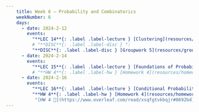 ```yaml
---
    title: Week 6 – Probability and Combinatorics
    weekNumber: 6
    days:
      - date: 2024-2-12
        events:
          "**LEC 14**{: .label .label-lecture } [Clustering](resources/lecture/lec14.pdf)  [👩‍💻](http://datahub.ucsd.edu/user-redirect/git-sync?repo=https://github.com/dsc-courses/dsc40a-2023-sp&subPath=resources/lecture/lec14/lec14.ipynb) [✏️](resources/lecture/lec14-marked.pdf) [🌋](resources/lecture/neutrino_HPGE.pdf)":
          # "**DISC**{: .label .label-disc } ":
          "**DISC**{: .label .label-disc } [Groupwork 5](resources/groupwork/groupwork5_release.pdf)":
      - date: 2024-2-14
        events:
          "**LEC 15**{: .label .label-lecture } [Foundations of Probability](resources/lecture/lec15.pdf) ":
          # "**HW 4**{: .label .label-hw } [Homework 4](resources/homework/hw4/homework4.pdf) [🍃](https://www.overleaf.com/read/zrhbfxsbqdrj)":
      - date: 2024-2-16
        events:
          "**LEC 16**{: .label .label-lecture } [Conditional Probability, Sequences and Permutations](resources/lecture/lec16.pdf) ":
          "**HW 4**{: .label .label-hw } [Homework 4](resources/homework/hw4/hw4.pdf)":
           "[HW 4 🍃](https://www.overleaf.com/read/xsqfgtvkbqjr#8692bd)"
---
```

